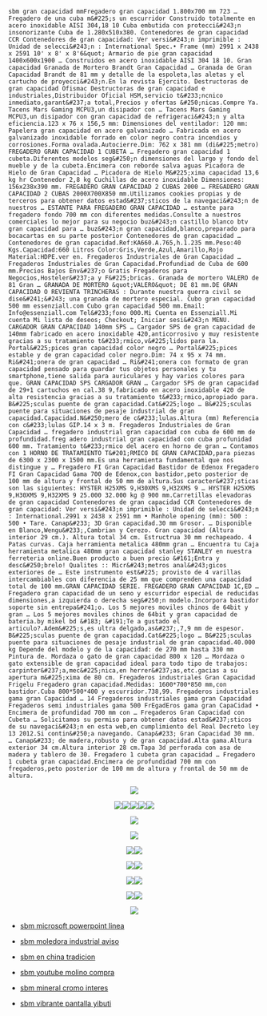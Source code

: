 
```
sbm gran capacidad mmFregadero gran capacidad 1.800x700 mm 723 … Fregadero de una cuba m&#225;s un escurridor Construido totalmente en acero inoxidable AISI 304,18 10 Cuba embutida con protecci&#243;n insonorizante Cuba de 1.280x510x380. Contenedores de gran capacidad CCR Contenedores de gran capacidad: Ver versi&#243;n imprimible : Unidad de selecci&#243;n : International Spec.• Frame (mm) 2991 x 2438 x 2591 10' x 8' x 8'6&quot; Armario de pie gran capacidad 1400x600x1900 … Construidos en acero inoxidable AISI 304 18 10.﻿ Gran capacidad﻿ Granada de Mortero Brandt Gran Capacidad … Granada de Gran Capacidad Brandt de 81 mm y detalle de la espoleta,las aletas y el cartucho de proyecci&#243;n.En la revista Ejercito. Destructoras de gran capacidad Ofismac Destructoras de gran capacidad e industriales,Distribuidor Oficial HSM,servicio t&#233;ncnico inmediato,garant&#237;a total,Precios y ofertas &#250;nicas.Compre Ya. Tacens Mars Gaming MCPU3,un disipador con … Tacens Mars Gaming MCPU3,un disipador con gran capacidad de refrigeraci&#243;n y alta eficiencia.123 x 76 x 156,5 mm: Dimensiones del ventilador: 120 mm: Papelera gran capacidad en acero galvanizado … Fabricada en acero galvanizado inoxidable forrado en color negro contra incendios y corrosiones.Forma ovalada.Autocierre.Dim: 762 x 381 mm (di&#225;metro) FREGADERO GRAN CAPACIDAD 1 CUBETA … Fregadero gran capacidad 1 cubeta.Diferentes modelos seg&#250;n dimensiones del largo y fondo del mueble y de la cubeta.Encimera con reborde salva aguas Picadora de Hielo de Gran Capacidad … Picadora de Hielo M&#225;xima capacidad 13,6 kg hr Contenedor 2,8 kg Cuchillas de acero inoxidable Dimensiones: 156x238x390 mm. FREGADERO GRAN CAPACIDAD 2 CUBAS 2000 … FREGADERO GRAN CAPACIDAD 2 CUBAS 2000X700X850 mm.Utilizamos cookies propias y de terceros para obtener datos estad&#237;sticos de la navegaci&#243;n de nuestros … ESTANTE PARA FREGADERO GRAN CAPACIDAD … estante para fregadero fondo 700 mm con diferentes medidas.Consulte a nuestros comerciales lo mejor para su negocio buz&#243;n castillo blanco btv gran capacidad para … buz&#243;n gran capacidad,blanco,preparado para bocacartas en su parte posterior Contenedores de gran capacidad … Contenedores de gran capacidad.Ref:KA660.A.765,h.1.235 mm.Peso:40 Kgs.Capacidad:660 Litros Color:Gris,Verde,Azul,Amarillo,Rojo Material:HDPE.ver en. Fregaderos Industriales de Gran Capacidad … Fregaderos Industriales de Gran Capacidad.Profundiad de Cuba de 600 mm.Precios Bajos Env&#237;o Gratis Fregaderos para Negocios,Hosteler&#237;a y F&#225;bricas. Granada de mortero VALERO de 81 Gran … GRANADA DE MORTERO &quot;VALERO&quot; DE 81 mm.DE GRAN CAPACIDAD O REVIENTA TRINCHERAS : Durante nuestra guerra civil se dise&#241;&#243; una granada de mortero especial. Cubo gran capacidad 500 mm essenziall.com Cubo gran capacidad 500 mm.Email: Info@essenziall.com Tel&#233;fono 000.Mi Cuenta en Essenziall.Mi cuenta Mi lista de deseos; Checkout; Iniciar sesi&#243;n MENU. CARGADOR GRAN CAPACIDAD 140mm SPS … Cargador SPS de gran capacidad de 140mm fabricado en acero inoxidable 420,anticorrosivo y muy resistente gracias a su tratamiento t&#233;rmico,v&#225;lidos para la. Portal&#225;pices gran capacidad color negro … Portal&#225;pices estable y de gran capacidad color negro.Dim: 74 x 95 x 74 mm. Ri&#241;onera de gran capacidad … Ri&#241;onera con formato de gran capacidad pensado para guardar tus objetos personales y tu smartphone,tiene salida para auriculares y hay varios colores para que. GRAN CAPACIDAD SPS CARGADOR GRAN … Cargador SPS de gran capacidad de 29+1 cartuchos en cal.38 9,fabricado en acero inoxidable 420 de alta resistencia gracias a su tratamiento t&#233;rmico,apropiado para. B&#225;sculas puente de gran capacidad.Cat&#225;logo … B&#225;sculas puente para situaciones de pesaje industrial de gran capacidad.Capacidad.N&#250;mero de c&#233;lulas.Altura (mm) Referencia con c&#233;lulas GIP.14 x 3 m. Fregaderos Industriales de Gran Capacidad … fregadero industrial gran capacidad con cuba de 600 mm de profundidad.freg adero industrial gran capacidad con cuba profunidad 600 mm. Tratamiento t&#233;rmico del acero en horno de gran … Contamos con 1 HORNO DE TRATAMIENTO T&#201;RMICO DE GRAN CAPACIDAD,para piezas de 6300 x 2300 x 1500 mm.Es una herramienta fundamental que nos distingue y … Fregadero FI Gran Capacidad Bastidor de Edenox Fregadero FI Gran Capacidad Gama 700 de Edenox,con bastidor,peto posterior de 100 mm de altura y frontal de 50 mm de altura.Sus caracter&#237;sticas son las siguientes: HYSTER H25XMS 9,H30XMS 9,H32XMS 9 … HYSTER H25XMS 9,H30XMS 9,H32XMS 9 25.000 32.000 kg @ 900 mm.Carretillas elevadoras de gran capacidad Contenedores de gran capacidad CCR Contenedores de gran capacidad: Ver versi&#243;n imprimible : Unidad de selecci&#243;n : International.2991 x 2438 x 2591 mm • Manhole opening (mm): 500 : 500 • Tare. Canap&#233; 3D Gran capacidad.30 mm Grosor. … Disponible en Blanco,Wengu&#233;,Cambrian y Cerezo. Gran capacidad (Altura interior 29 cm.). Altura total 34 cm. Estructrua 30 mm rechapeado. 4 Patas curvas. Caja herramienta metalica 480mm gran … Encuentra tu Caja herramienta metalica 480mm gran capacidad stanley STANLEY en nuestra ferreteria online.Buen producto a buen precio &#161;Entra y desc&#250;brelo! Qualites :: Micr&#243;metros anal&#243;gicos exteriores de … Este instrumento est&#225; provisto de 4 varillas intercambiables con diferencia de 25 mm que comprenden una capacidad total de 100 mm.GRAN CAPACIDAD SERIE. FREGADERO GRAN CAPACIDAD 1C,ED … Fregadero gran capacidad de un seno y escurridor especial de reducidas dimensiones,a izquierda o derecha seg&#250;n modelo.Incorpora bastidor soporte sin entrepa&#241;o. Los 5 mejores moviles chinos de 64bit y gran … Los 5 mejores moviles chinos de 64bit y gran capacidad de bateria.by mikel bd &#183; &#191;Te a gustado el articulo?.Adem&#225;s,es ultra delgado,as&#237;,7,9 mm de espesor. B&#225;sculas puente de gran capacidad.Cat&#225;logo … B&#225;sculas puente para situaciones de pesaje industrial de gran capacidad.40.000 kg Depende del modelo y de la capacidad: de 270 mm hasta 330 mm Pintura de. Mordaza o gato de gran capacidad 800 x 120 … Mordaza o gato extensible de gran capacidad ideal para todo tipo de trabajos: carpinter&#237;a,mec&#225;nica,en herrer&#237;as,etc.gacias a su apertura m&#225;xima de 80 cm. Fregaderos industriales Gran Capacidad Frigelu Fregadero gran capacidad.Medidas: 1600*700*850 mm,con bastidor.Cuba 800*500*400 y escurridor.738,99. Fregaderos industriales gama gran Capacidad … 14 Fregaderos industriales gama gran Capacidad Fregaderos semi industriales gama 500 FrEgadEros gama gran CapaCidad • Encimera de profundidad 700 mm con … Fregaderos Gran Capacidad con Cubeta … Solicitamos su permiso para obtener datos estad&#237;sticos de su navegaci&#243;n en esta web,en cumplimiento del Real Decreto ley 13 2012.Si contin&#250;a navegando. Canap&#233; Gran Capacidad 30 mm. … Canap&#233; de madera,robusto y de gran capacidad.Alta gama.Altura exterior 34 cm.Altura interior 28 cm.Tapa 3d perforada con asa de madera y tablero de 30. Fregadero 1 cubeta gran capacidad … Fregadero 1 cubeta gran capacidad.Encimera de profundidad 700 mm con fregaderos,peto posterior de 100 mm de altura y frontal de 50 mm de altura. 
```

<div align="center">

<a href="https://es-crusher.shibang-china.com/github&k=sbm+gran+capacidad+mm"><img src="https://static.shibang-china.com/es/crusher/logo.jpg"></a>

<a href="https://es-crusher.shibang-china.com/github&k=sbm+gran+capacidad+mm"><img src="https://static.shibang-china.com/es/crusher/index.jpg"></a><a href="https://es-crusher.shibang-china.com/material.htmlgithub&k=sbm+gran+capacidad+mm"><img src="https://static.shibang-china.com/es/crusher/material.jpg"></a><a href="https://es-crusher.shibang-china.com/application.htmlgithub&k=sbm+gran+capacidad+mm"><img src="https://static.shibang-china.com/es/crusher/application.jpg"></a><a href="https://es-crusher.shibang-china.com/aboutus.htmlgithub&k=sbm+gran+capacidad+mm"><img src="https://static.shibang-china.com/es/crusher/aboutus.jpg"></a><a href="https://es-crusher.shibang-china.com/contact.htmlgithub&k=sbm+gran+capacidad+mm"><img src="https://static.shibang-china.com/es/crusher/contact.jpg"></a>

<a href="https://es-crusher.shibang-china.com/github&k=sbm+gran+capacidad+mm"><img src="https://static.shibang-china.com/es/crusher/banner.jpg"></a>

<a href="https://swt.shibang-china.com/github&k=sbm+gran+capacidad+mm"><img src="https://static.shibang-china.com/es/crusher/text.jpg"></a>

<a href="https://swt.shibang-china.com/github&k=sbm+gran+capacidad+mm"><img src="https://static.shibang-china.com/es/crusher/chat.jpg"></a><a href="https://es-crusher.shibang-china.com/contact.htmlgithub&k=sbm+gran+capacidad+mm"><img src="https://static.shibang-china.com/es/crusher/message.jpg"></a>

<a href="https://es-crusher.shibang-china.com/products/pe.htmlgithub&k=sbm+gran+capacidad+mm"><img src="https://static.shibang-china.com/es/crusher/pe.jpg"></a><a href="https://es-crusher.shibang-china.com/products/pf.htmlgithub&k=sbm+gran+capacidad+mm"><img src="https://static.shibang-china.com/es/crusher/pf.jpg"></a>

<a href="https://es-crusher.shibang-china.com/products/hpt.htmlgithub&k=sbm+gran+capacidad+mm"><img src="https://static.shibang-china.com/es/crusher/hpt.jpg"></a><a href="https://es-crusher.shibang-china.com/products/vsi.htmlgithub&k=sbm+gran+capacidad+mm"><img src="https://static.shibang-china.com/es/crusher/vsi.jpg"></a>

<a href="https://es-crusher.shibang-china.com/products/klv.htmlgithub&k=sbm+gran+capacidad+mm"><img src="https://static.shibang-china.com/es/crusher/klv.jpg"></a><a href="https://es-crusher.shibang-china.com/products/portable.htmlgithub&k=sbm+gran+capacidad+mm"><img src="https://static.shibang-china.com/es/crusher/portable.jpg"></a>

<a href="https://swt.shibang-china.com/github&k=sbm+gran+capacidad+mm"><img src="https://static.shibang-china.com/es/crusher/case.jpg"></a>

</div>


* [sbm microsoft powerpoint linea](sbm%20microsoft%20powerpoint%20linea.md)

* [sbm moledora industrial aviso](sbm%20moledora%20industrial%20aviso.md)

* [sbm en china tradicion](sbm%20en%20china%20tradicion.md)

* [sbm youtube molino compra](sbm%20youtube%20molino%20compra.md)

* [sbm mineral cromo interes](sbm%20mineral%20cromo%20interes.md)

* [sbm vibrante pantalla yibuti](sbm%20vibrante%20pantalla%20yibuti.md)